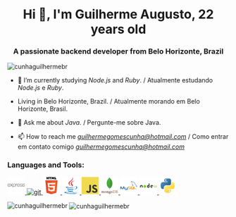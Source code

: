 <h1 align="center">Hi 👋, I'm Guilherme Augusto, 22 years old</h1>
<h3 align="center">A passionate backend developer from Belo Horizonte, Brazil</h3>

<p align="left"> <img src="https://komarev.com/ghpvc/?username=cunhaguilhermebr&label=Profile%20views&color=0e75b6&style=flat" alt="cunhaguilhermebr" /> </p>

- 🌱 I’m currently studying *Node.js* and *Ruby*. / Atualmente estudando *Node.js* e *Ruby*.

- Living in Belo Horizonte, Brazil. / Atualmente morando em Belo Horizonte, Brasil.

- 💬 Ask me about *Java.* / Pergunte-me sobre Java.

- 📫 How to reach me *guilhermegomescunha@hotmail.com* / Como entrar em contato comigo *guilhermegomescunha@hotmail.com*


<h3 align="left">Languages and Tools:</h3>
<p align="left"> <a href="https://expressjs.com" target="_blank"> 
  <img src="https://raw.githubusercontent.com/devicons/devicon/master/icons/express/express-original-wordmark.svg" alt="express" width="40" height="40"/> </a> 
 </a> <a href="https://git-scm.com/" target="_blank">  
  <img src="https://www.vectorlogo.zone/logos/git-scm/git-scm-icon.svg" alt="git" width="40" height="40"/> </a> <a href="https://www.w3.org/html/" target="_blank"> <img src="https://raw.githubusercontent.com/devicons/devicon/master/icons/html5/html5-original-wordmark.svg" alt="html5" width="40" height="40"/> </a> <a href="https://www.java.com" target="_blank"> <img src="https://raw.githubusercontent.com/devicons/devicon/master/icons/java/java-original.svg" alt="java" width="40" height="40"/> </a> <a href="https://developer.mozilla.org/en-US/docs/Web/JavaScript" target="_blank"> <img src="https://raw.githubusercontent.com/devicons/devicon/master/icons/javascript/javascript-original.svg" alt="javascript" width="40" height="40"/> </a> <a href="https://www.mongodb.com/" target="_blank"> <img src="https://raw.githubusercontent.com/devicons/devicon/master/icons/mongodb/mongodb-original-wordmark.svg" alt="mongodb" width="40" height="40"/> </a> <a href="https://www.mysql.com/" target="_blank"> <img src="https://raw.githubusercontent.com/devicons/devicon/master/icons/mysql/mysql-original-wordmark.svg" alt="mysql" width="40" height="40"/> </a> <a href="https://nodejs.org" target="_blank"> <img src="https://raw.githubusercontent.com/devicons/devicon/master/icons/nodejs/nodejs-original-wordmark.svg" alt="nodejs" width="40" height="40"/> </a> <a href="https://www.python.org" target="_blank"> <img src="https://raw.githubusercontent.com/devicons/devicon/master/icons/python/python-original.svg" alt="python" width="40" height="40"/> </a> </p>

<p><img align="left" src="https://github-readme-stats.vercel.app/api/top-langs?username=cunhaguilhermebr&show_icons=true&locale=en&layout=compact" alt="cunhaguilhermebr" /></p>

<p>&nbsp;<img align="center" src="https://github-readme-stats.vercel.app/api?username=cunhaguilhermebr&show_icons=true&locale=en" alt="cunhaguilhermebr" /></p>
